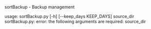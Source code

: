 sortBackup - Backup management

usage: sortBackup.py [-h] [--keep_days KEEP_DAYS] source_dir
sortBackup.py: error: the following arguments are required: source_dir
